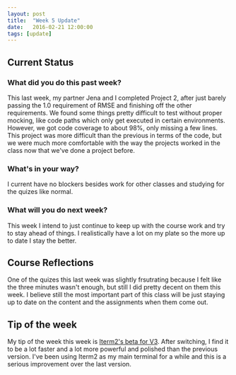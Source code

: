 ```yaml
---
layout: post
title:  "Week 5 Update"
date:   2016-02-21 12:00:00
tags: [update]
---
```


## Current Status ##

### What did you do this past week? ###

This last week, my partner Jena and I completed Project 2, after just barely
passing the 1.0 requirement of RMSE and finishing off the other requirements.
We found some things pretty difficult to test without proper mocking, like code
paths which only get executed in certain environments. However, we got code
coverage to about 98%, only missing a few lines. This project was more difficult
than the previous in terms of the code, but we were much more comfortable with
the way the projects worked in the class now that we've done a project before.

### What's in your way? ###

I current have no blockers besides work for other classes and studying for the
quizes like normal.

### What will you do next week? ###

This week I intend to just continue to keep up with the course work and try to
stay ahead of things. I realistically have a lot on my plate so the more up
to date I stay the better.

## Course Reflections ##

One of the quizes this last week was slightly frsutrating because I felt like
the three minutes wasn't enough, but still I did pretty decent on them this
week. I believe still the most important part of this class will be just staying
up to date on the content and the assignments when them come out.

## Tip of the week ##

My tip of the week this week is [Iterm2's beta for V3][ITerm]. After switching,
I find it to be a lot faster and a lot more powerful and polished than the
previous version. I've been using Iterm2 as my main terminal for a while and
this is a serious improvement over the last version.

[Iterm]: https://iterm2.com/version3.html
